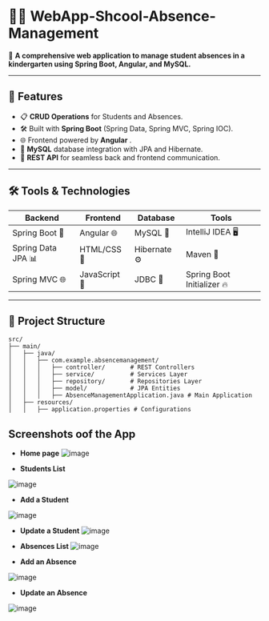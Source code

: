 # 📝✨ WebApp-Shcool-Absence-Management


🌟 **A comprehensive web application to manage student absences in a kindergarten using Spring Boot, Angular, and MySQL.**  

---

## 🚀 Features  
- 📋 **CRUD Operations** for Students and Absences.   
- 🛠️ Built with **Spring Boot** (Spring Data, Spring MVC, Spring IOC).  
- 🌐 Frontend powered by **Angular** .   
- 💾 **MySQL** database integration with JPA and Hibernate.   
- 📡 **REST API** for seamless back and frontend communication.  

---

## 🛠️ Tools & Technologies  
| Backend               | Frontend         | Database      | Tools                     |
|-----------------------|------------------|---------------|---------------------------|
| Spring Boot 🚀        | Angular 🌐 | MySQL 💾      | IntelliJ IDEA 🖥️         |
| Spring Data JPA 📊    | HTML/CSS 🎨      | Hibernate ⚙️ | Maven 🧰                  |
| Spring MVC 🌐         | JavaScript 🚀    | JDBC 🔗       | Spring Boot Initializer 🔥 |

---

## 📂 Project Structure  

```plaintext
src/
├── main/
│   ├── java/
│   │   ├── com.example.absencemanagement/
│   │   │   ├── controller/       # REST Controllers
│   │   │   ├── service/          # Services Layer
│   │   │   ├── repository/       # Repositories Layer
│   │   │   ├── model/            # JPA Entities
│   │   │   ├── AbsenceManagementApplication.java # Main Application
│   ├── resources/
│   │   ├── application.properties # Configurations

```

## **Screenshots oof the App** ##

 - **Home page** 
![image](https://github.com/user-attachments/assets/082905e8-b478-4e00-ae75-139d8b61d09e)

 - **Students List**

![image](https://github.com/user-attachments/assets/da36978a-bdbe-4b98-95c4-819b829c1352)
- **Add a Student**

![image](https://github.com/user-attachments/assets/b455482c-d802-4c82-ae70-aacd250dedfb)


 - **Update a Student**
![image](https://github.com/user-attachments/assets/246d1f62-5ff1-43c0-91ca-e1294f504686)

- **Absences List**
![image](https://github.com/user-attachments/assets/89326a93-6cde-49d6-9221-24537dea6191)

- **Add an Absence**

![image](https://github.com/user-attachments/assets/0201741a-2fcd-4f9c-839b-079e5256ae3d)

- **Update an Absence**

![image](https://github.com/user-attachments/assets/507356e6-422d-42ba-8b0e-734b57511c1d)

